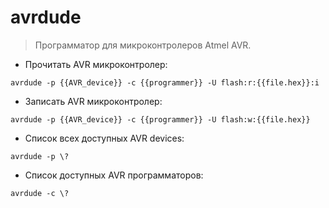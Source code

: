 # avrdude

> Программатор для микроконтролеров Atmel AVR.

- Прочитать AVR микроконтролер:

`avrdude -p {{AVR_device}} -c {{programmer}} -U flash:r:{{file.hex}}:i`

- Записать AVR микроконтролер:

`avrdude -p {{AVR_device}} -c {{programmer}} -U flash:w:{{file.hex}}`

- Список всех доступных AVR devices:

`avrdude -p \?`

- Список доступных AVR программаторов:

`avrdude -c \?`
